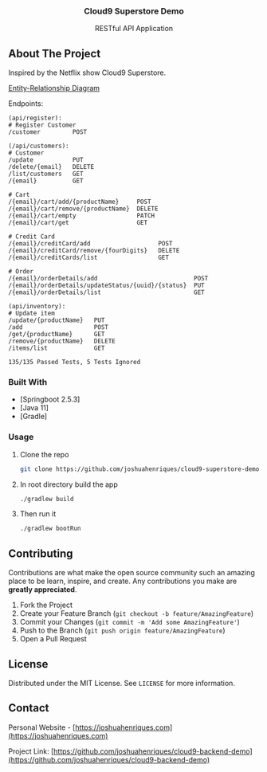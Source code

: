 <p align="center">
  <h3 align="center">Cloud9 Superstore Demo</h3>
  <p align="center">
    RESTful API Application
  </p>
</p>

<!-- ABOUT THE PROJECT -->
## About The Project
Inspired by the Netflix show Cloud9 Superstore.

[Entity-Relationship Diagram](https://github.com/JoshuaHenriques/cloud9-superstore-demo/blob/master/Cloud9-ERD.png)

Endpoints:

    (api/register):
    # Register Customer
    /customer         POST

    (/api/customers):
    # Customer        
    /update           PUT
    /delete/{email}   DELETE
    /list/customers   GET
    /{email}          GET

    # Cart
    /{email}/cart/add/{productName}     POST
    /{email}/cart/remove/{productName}  DELETE
    /{email}/cart/empty                 PATCH
    /{email}/cart/get                   GET

    # Credit Card
    /{email}/creditCard/add                   POST
    /{email}/creditCard/remove/{fourDigits}   DELETE
    /{email}/creditCards/list                 GET

    # Order
    /{email}/orderDetails/add                           POST
    /{email}/orderDetails/updateStatus/{uuid}/{status}  PUT
    /{email}/orderDetails/list                          GET

    (api/inventory):
    # Update item
    /update/{productName}   PUT
    /add                    POST
    /get/{productName}      GET
    /remove/{productName}   DELETE
    /items/list             GET
    
    135/135 Passed Tests, 5 Tests Ignored

### Built With

* [Springboot 2.5.3]
* [Java 11]
* [Gradle]

### Usage

1. Clone the repo
   ```sh
   git clone https://github.com/joshuahenriques/cloud9-superstore-demo.git
   ```
3. In root directory build the app
   ```sh
   ./gradlew build
   ```
4. Then run it
   ```sh
   ./gradlew bootRun
   ```

<!-- CONTRIBUTING -->
## Contributing

Contributions are what make the open source community such an amazing place to be learn, inspire, and create. Any contributions you make are **greatly appreciated**.

1. Fork the Project
2. Create your Feature Branch (`git checkout -b feature/AmazingFeature`)
3. Commit your Changes (`git commit -m 'Add some AmazingFeature'`)
4. Push to the Branch (`git push origin feature/AmazingFeature`)
5. Open a Pull Request

<!-- LICENSE -->
## License

Distributed under the MIT License. See `LICENSE` for more information.

<!-- CONTACT -->
## Contact

Personal Website - [https://joshuahenriques.com](https://joshuahenriques.com)

Project Link: [https://github.com/joshuahenriques/cloud9-backend-demo](https://github.com/joshuahenriques/cloud9-backend-demo)
